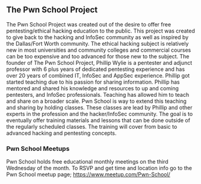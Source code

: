 ## The Pwn School Project

The Pwn School Project was created out of the desire to offer free pentesting/ethical hacking education to the public. This project was created to give back to the hacking and InfoSec community as well as inspired by the Dallas/Fort Worth community. The ethical hacking subject is relatively new in most universities and community colleges and commercial courses can be too expensive and too advanced for those new to the subject. The founder of The Pwn School Project, Phillip Wylie is a pentester and adjunct professor with 6 plus years of dedicated pentesting experience and has over 20 years of combined IT, InfoSec and AppSec experience. Phillip got started teaching due to his passion for sharing information. Phillip has mentored and shared his knowledge and resources to up and coming pentesters, and InfoSec professionals. Teaching has allowed him to teach and share on a broader scale. Pwn School is way to extend this teaching and sharing by holding classes. These classes are lead by Phillip and other experts in the profession and the hacker/InfoSec community. The goal is to eventually offer training materials and lessons that can be done outside of the regularly scheduled classes. The training will cover from basic to advanced hacking and pentesting concepts. 

 


### Pwn School Meetups

Pwn School holds free educational monthly meetings on the third Wednesday of the month. To RSVP and get time and location info go to the Pwn School meetup page; https://www.meetup.com/Pwn-School/



